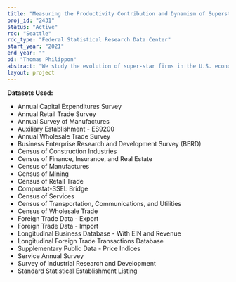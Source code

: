 ```yaml
---
title: "Measuring the Productivity Contribution and Dynamism of Superstar Firms"
proj_id: "2431"
status: "Active"
rdc: "Seattle"
rdc_type: "Federal Statistical Research Data Center"
start_year: "2021"
end_year: ""
pi: "Thomas Philippon"
abstract: "We study the evolution of super-star firms in the U.S. economy over the past 30 years, accounting for imports and exports. Despite widespread discussion of large firms, including the rise in concentration, there is no detailed, focused examination of the productivity contribution and dynamism of the largest and most productive firms in the US economy (i.e., the stars). Moreover, puzzling differences between data sources remain when we consider the growth of revenues and productivity. In particular, the degree of industry concentration, the contribution of large firms to overall productivity growth and the connection between concentration and productivity differ between Census data, Compustat, and Forbes. We propose to leverage the rich micro-data available from the Census to study these dynamics directly."
layout: project
---
```


**Datasets Used:**

  - Annual Capital Expenditures Survey 
  - Annual Retail Trade Survey 
  - Annual Survey of Manufactures 
  - Auxiliary Establishment - ES9200 
  - Annual Wholesale Trade Survey 
  - Business Enterprise Research and Development Survey (BERD) 
  - Census of Construction Industries 
  - Census of Finance, Insurance, and Real Estate 
  - Census of Manufactures 
  - Census of Mining 
  - Census of Retail Trade 
  - Compustat-SSEL Bridge 
  - Census of Services 
  - Census of Transportation, Communications, and Utilities 
  - Census of Wholesale Trade 
  - Foreign Trade Data - Export 
  - Foreign Trade Data - Import 
  - Longitudinal Business Database - With EIN and Revenue 
  - Longitudinal Foreign Trade Transactions Database 
  - Supplementary Public Data - Price Indices 
  - Service Annual Survey 
  - Survey of Industrial Research and Development 
  - Standard Statistical Establishment Listing 

